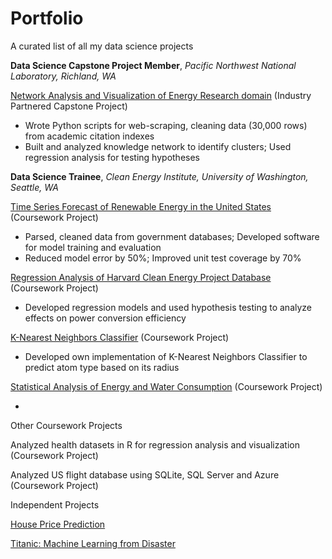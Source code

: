 # Portfolio
A curated list of all my data science projects

**Data Science Capstone Project Member**, *Pacific Northwest National Laboratory, Richland, WA*

[Network Analysis and Visualization of Energy Research domain](https://github.com/rahulavadhoot/KnowledgeNetworks) (Industry Partnered Capstone Project)
-	Wrote Python scripts for web-scraping, cleaning data (30,000 rows) from academic citation indexes
-	Built and analyzed knowledge network to identify clusters; Used regression analysis for testing hypotheses

**Data Science Trainee**, *Clean Energy Institute, University of Washington, Seattle, WA*

[Time Series Forecast of Renewable Energy in the United States](https://github.com/rahulavadhoot/Clean-Energy-Outlook) (Coursework Project)
-	Parsed, cleaned data from government databases; Developed software for model training and evaluation
-	Reduced model error by 50%; Improved unit test coverage by 70%

[Regression Analysis of Harvard Clean Energy Project Database](https://github.com/rahulavadhoot/Portfolio/tree/master/projects/harvard%20clean%20energy%20project%20database) (Coursework Project)
-	Developed regression models and used hypothesis testing to analyze effects on power conversion efficiency

[K-Nearest Neighbors Classifier](https://github.com/rahulavadhoot/Portfolio/tree/master/projects/k%20nearest%20neighbors%20classifier) (Coursework Project)
-	Developed own implementation of K-Nearest Neighbors Classifier to predict atom type based on its radius

[Statistical Analysis of Energy and Water Consumption](https://github.com/rahulavadhoot/Portfolio/tree/master/projects/energy%20and%20water%20consumption) (Coursework Project)

- 

Other Coursework Projects 

Analyzed health datasets in R for regression analysis and visualization (Coursework Project)

Analyzed US flight database using SQLite, SQL Server and Azure (Coursework Project)

Independent Projects

[House Price Prediction](https://github.com/rahulavadhoot/Portfolio/tree/master/projects/house%20prices)

[Titanic: Machine Learning from Disaster](https://github.com/rahulavadhoot/Portfolio/tree/master/projects/titanic)
